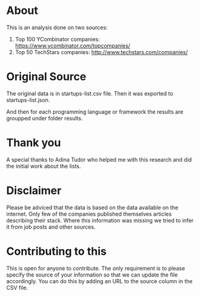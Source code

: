 # About

This is an analysis done on two sources:

1. Top 100 YCombinator companies: https://www.ycombinator.com/topcompanies/
2. Top 50 TechStars companies: http://www.techstars.com/companies/

# Original Source

The original data is in startups-list.csv file.
Then it was exported to startups-list.json.

And then for each programming language or framework the results are groupped under folder results.

# Thank you

A special thanks to Adina Tudor who helped me with this research and did the initial work about the lists.

# Disclaimer

Please be adviced that the data is based on the data available on the internet. Only few of the companies published themselves articles describing their stack.
Where this information was missing we tried to infer it from job posts and other sources.

# Contributing to this

This is open for anyone to contribute. The only requirement is to please specify the source of your information so that we can update the file accordingly.
You can do this by adding an URL to the source column in the CSV file.
